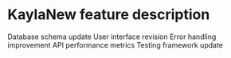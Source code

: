 # KaylaNew feature description
Database schema update
User interface revision
Error handling improvement
API performance metrics
Testing framework update
